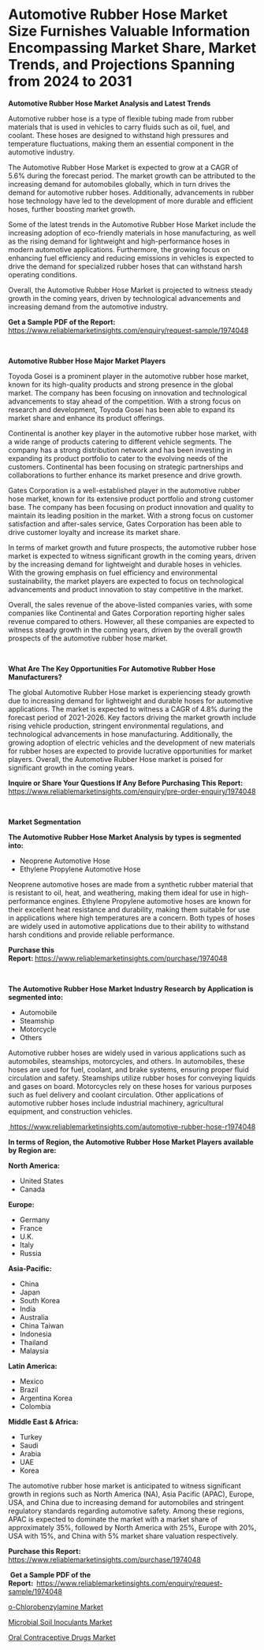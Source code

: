 <p><h1>Automotive Rubber Hose Market Size Furnishes Valuable Information Encompassing Market Share, Market Trends, and Projections Spanning from 2024 to 2031</h1></p><p><strong>Automotive Rubber Hose Market Analysis and Latest Trends</strong></p>
<p><p>Automotive rubber hose is a type of flexible tubing made from rubber materials that is used in vehicles to carry fluids such as oil, fuel, and coolant. These hoses are designed to withstand high pressures and temperature fluctuations, making them an essential component in the automotive industry.</p><p>The Automotive Rubber Hose Market is expected to grow at a CAGR of 5.6% during the forecast period. The market growth can be attributed to the increasing demand for automobiles globally, which in turn drives the demand for automotive rubber hoses. Additionally, advancements in rubber hose technology have led to the development of more durable and efficient hoses, further boosting market growth.</p><p>Some of the latest trends in the Automotive Rubber Hose Market include the increasing adoption of eco-friendly materials in hose manufacturing, as well as the rising demand for lightweight and high-performance hoses in modern automotive applications. Furthermore, the growing focus on enhancing fuel efficiency and reducing emissions in vehicles is expected to drive the demand for specialized rubber hoses that can withstand harsh operating conditions.</p><p>Overall, the Automotive Rubber Hose Market is projected to witness steady growth in the coming years, driven by technological advancements and increasing demand from the automotive industry.</p></p>
<p><strong>Get a Sample PDF of the Report:&nbsp;</strong> <a href="https://www.reliablemarketinsights.com/enquiry/request-sample/1974048">https://www.reliablemarketinsights.com/enquiry/request-sample/1974048</a></p>
<p>&nbsp;</p>
<p><strong>Automotive Rubber Hose Major Market Players</strong></p>
<p><p>Toyoda Gosei is a prominent player in the automotive rubber hose market, known for its high-quality products and strong presence in the global market. The company has been focusing on innovation and technological advancements to stay ahead of the competition. With a strong focus on research and development, Toyoda Gosei has been able to expand its market share and enhance its product offerings.</p><p>Continental is another key player in the automotive rubber hose market, with a wide range of products catering to different vehicle segments. The company has a strong distribution network and has been investing in expanding its product portfolio to cater to the evolving needs of the customers. Continental has been focusing on strategic partnerships and collaborations to further enhance its market presence and drive growth.</p><p>Gates Corporation is a well-established player in the automotive rubber hose market, known for its extensive product portfolio and strong customer base. The company has been focusing on product innovation and quality to maintain its leading position in the market. With a strong focus on customer satisfaction and after-sales service, Gates Corporation has been able to drive customer loyalty and increase its market share.</p><p>In terms of market growth and future prospects, the automotive rubber hose market is expected to witness significant growth in the coming years, driven by the increasing demand for lightweight and durable hoses in vehicles. With the growing emphasis on fuel efficiency and environmental sustainability, the market players are expected to focus on technological advancements and product innovation to stay competitive in the market.</p><p>Overall, the sales revenue of the above-listed companies varies, with some companies like Continental and Gates Corporation reporting higher sales revenue compared to others. However, all these companies are expected to witness steady growth in the coming years, driven by the overall growth prospects of the automotive rubber hose market.</p></p>
<p>&nbsp;</p>
<p><strong>What Are The Key Opportunities For Automotive Rubber Hose Manufacturers?</strong></p>
<p><p>The global Automotive Rubber Hose market is experiencing steady growth due to increasing demand for lightweight and durable hoses for automotive applications. The market is expected to witness a CAGR of 4.8% during the forecast period of 2021-2026. Key factors driving the market growth include rising vehicle production, stringent environmental regulations, and technological advancements in hose manufacturing. Additionally, the growing adoption of electric vehicles and the development of new materials for rubber hoses are expected to provide lucrative opportunities for market players. Overall, the Automotive Rubber Hose market is poised for significant growth in the coming years.</p></p>
<p><strong>Inquire or Share Your Questions If Any Before Purchasing This Report:</strong> <a href="https://www.reliablemarketinsights.com/enquiry/pre-order-enquiry/1974048">https://www.reliablemarketinsights.com/enquiry/pre-order-enquiry/1974048</a></p>
<p>&nbsp;</p>
<p><strong>Market Segmentation</strong></p>
<p><strong>The Automotive Rubber Hose Market Analysis by types is segmented into:</strong></p>
<p><ul><li>Neoprene Automotive Hose</li><li>Ethylene Propylene Automotive Hose</li></ul></p>
<p><p>Neoprene automotive hoses are made from a synthetic rubber material that is resistant to oil, heat, and weathering, making them ideal for use in high-performance engines. Ethylene Propylene automotive hoses are known for their excellent heat resistance and durability, making them suitable for use in applications where high temperatures are a concern. Both types of hoses are widely used in automotive applications due to their ability to withstand harsh conditions and provide reliable performance.</p></p>
<p><strong>Purchase this Report:&nbsp;</strong><a href="https://www.reliablemarketinsights.com/purchase/1974048">https://www.reliablemarketinsights.com/purchase/1974048</a></p>
<p>&nbsp;</p>
<p><strong>The Automotive Rubber Hose Market Industry Research by Application is segmented into:</strong></p>
<p><ul><li>Automobile</li><li>Steamship</li><li>Motorcycle</li><li>Others</li></ul></p>
<p><p>Automotive rubber hoses are widely used in various applications such as automobiles, steamships, motorcycles, and others. In automobiles, these hoses are used for fuel, coolant, and brake systems, ensuring proper fluid circulation and safety. Steamships utilize rubber hoses for conveying liquids and gases on board. Motorcycles rely on these hoses for various purposes such as fuel delivery and coolant circulation. Other applications of automotive rubber hoses include industrial machinery, agricultural equipment, and construction vehicles.</p></p>
<p><a href="https://www.reliablemarketinsights.com/automotive-rubber-hose-r1974048">&nbsp;https://www.reliablemarketinsights.com/automotive-rubber-hose-r1974048</a></p>
<p><strong>In terms of Region, the Automotive Rubber Hose Market Players available by Region are:</strong></p>
<p>
    <p> <strong> North America: </strong>
        <ul>
            <li>United States</li>
            <li>Canada</li>
        </ul>
        </p> 
    <p> <strong> Europe: </strong>
        <ul>
            <li>Germany</li>
            <li>France</li>
            <li>U.K.</li>
            <li>Italy</li>
            <li>Russia</li>
        </ul>
        </p> 
    <p> <strong> Asia-Pacific: </strong>
        <ul>
            <li>China</li>
            <li>Japan</li>
            <li>South Korea</li>
            <li>India</li>
            <li>Australia</li>
            <li>China Taiwan</li>
            <li>Indonesia</li>
            <li>Thailand</li>
            <li>Malaysia</li>
        </ul>
        </p> 
    <p> <strong> Latin America: </strong>
        <ul>
            <li>Mexico</li>
            <li>Brazil</li>
            <li>Argentina Korea</li>
            <li>Colombia</li>
        </ul>
        </p> 
    <p> <strong> Middle East & Africa: </strong>
        <ul>
            <li>Turkey</li>
            <li>Saudi</li>
            <li>Arabia</li>
            <li>UAE</li>
            <li>Korea</li>
        </ul>
    </p>
    </p>
<p><p>The automotive rubber hose market is anticipated to witness significant growth in regions such as North America (NA), Asia Pacific (APAC), Europe, USA, and China due to increasing demand for automobiles and stringent regulatory standards regarding automotive safety. Among these regions, APAC is expected to dominate the market with a market share of approximately 35%, followed by North America with 25%, Europe with 20%, USA with 15%, and China with 5% market share valuation respectively.</p></p>
<p><strong>Purchase this Report: </strong><a href="https://www.reliablemarketinsights.com/purchase/1974048">https://www.reliablemarketinsights.com/purchase/1974048</a></p>
<p>&nbsp;<strong>Get a Sample PDF of the Report:&nbsp;&nbsp;</strong><a href="https://www.reliablemarketinsights.com/enquiry/request-sample/1974048">https://www.reliablemarketinsights.com/enquiry/request-sample/1974048</a></p>
<p><strong></strong></p>
<p><p><a href="https://github.com/rslnowrouzi/Market-Research-Report-List-1/blob/main/o-chlorobenzylamine-market.md">o-Chlorobenzylamine Market</a></p><p><a href="https://github.com/vregtldg37/Market-Research-Report-List-1/blob/main/microbial-soil-inoculants-market.md">Microbial Soil Inoculants Market</a></p><p><a href="https://github.com/syaifulanwaramsyori/Market-Research-Report-List-1/blob/main/oral-contraceptive-drugs-market.md">Oral Contraceptive Drugs Market</a></p></p>